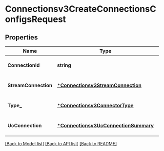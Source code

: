 # Connectionsv3CreateConnectionsConfigsRequest

## Properties
Name | Type | Description | Notes
------------ | ------------- | ------------- | -------------
**ConnectionId** | **string** | Optional: connection id. | [optional] [default to null]
**StreamConnection** | [***Connectionsv3StreamConnection**](connectionsv3StreamConnection.md) |  | [optional] [default to null]
**Type_** | [***Connectionsv3ConnectorType**](connectionsv3ConnectorType.md) |  | [optional] [default to null]
**UcConnection** | [***Connectionsv3UcConnectionSummary**](connectionsv3UCConnectionSummary.md) |  | [optional] [default to null]

[[Back to Model list]](../README.md#documentation-for-models) [[Back to API list]](../README.md#documentation-for-api-endpoints) [[Back to README]](../README.md)

